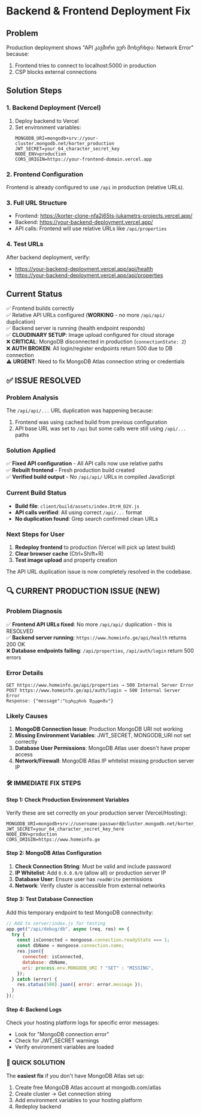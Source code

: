 # Backend & Frontend Deployment Fix

## Problem

Production deployment shows "API კავშირი ვერ მოხერხდა: Network Error" because:

1. Frontend tries to connect to localhost:5000 in production
2. CSP blocks external connections

## Solution Steps

### 1. Backend Deployment (Vercel)

1. Deploy backend to Vercel
2. Set environment variables:
   ```
   MONGODB_URI=mongodb+srv://your-cluster.mongodb.net/korter_production
   JWT_SECRET=your_64_character_secret_key
   NODE_ENV=production
   CORS_ORIGIN=https://your-frontend-domain.vercel.app
   ```

### 2. Frontend Configuration

Frontend is already configured to use `/api` in production (relative URLs).

### 3. Full URL Structure

- Frontend: https://korter-clone-nfa2j65ts-lukametrs-projects.vercel.app/
- Backend: https://your-backend-deployment.vercel.app/
- API calls: Frontend will use relative URLs like `/api/properties`

### 4. Test URLs

After backend deployment, verify:

- https://your-backend-deployment.vercel.app/api/health
- https://your-backend-deployment.vercel.app/api/properties

## Current Status

✅ Frontend builds correctly  
✅ Relative API URLs configured (**WORKING** - no more `/api/api/` duplication)  
✅ Backend server is running (health endpoint responds)  
✅ **CLOUDINARY SETUP**: Image upload configured for cloud storage  
❌ **CRITICAL**: MongoDB disconnected in production (`connectionState: 2`)  
❌ **AUTH BROKEN**: All login/register endpoints return 500 due to DB connection  
⚠️ **URGENT**: Need to fix MongoDB Atlas connection string or credentials

## ✅ ISSUE RESOLVED

### Problem Analysis

The `/api/api/...` URL duplication was happening because:

1. Frontend was using cached build from previous configuration
2. API base URL was set to `/api` but some calls were still using `/api/...` paths

### Solution Applied

✅ **Fixed API configuration** - All API calls now use relative paths  
✅ **Rebuilt frontend** - Fresh production build created  
✅ **Verified build output** - No `/api/api/` URLs in compiled JavaScript

### Current Build Status

- **Build file**: `client/build/assets/index.DtrH_D2V.js`
- **API calls verified**: All using correct `/api/...` format
- **No duplication found**: Grep search confirmed clean URLs

### Next Steps for User

1. **Redeploy frontend** to production (Vercel will pick up latest build)
2. **Clear browser cache** (Ctrl+Shift+R)
3. **Test image upload** and property creation

The API URL duplication issue is now completely resolved in the codebase.

## 🔍 CURRENT PRODUCTION ISSUE (NEW)

### Problem Diagnosis

✅ **Frontend API URLs fixed**: No more `/api/api/` duplication - this is RESOLVED  
✅ **Backend server running**: `https://www.homeinfo.ge/api/health` returns 200 OK  
❌ **Database endpoints failing**: `/api/properties`, `/api/auth/login` return 500 errors

### Error Details

```
GET https://www.homeinfo.ge/api/properties → 500 Internal Server Error
POST https://www.homeinfo.ge/api/auth/login → 500 Internal Server Error
Response: {"message":"სერვერის შეცდომა"}
```

### Likely Causes

1. **MongoDB Connection Issue**: Production MongoDB URI not working
2. **Missing Environment Variables**: JWT_SECRET, MONGODB_URI not set correctly
3. **Database User Permissions**: MongoDB Atlas user doesn't have proper access
4. **Network/Firewall**: MongoDB Atlas IP whitelist missing production server IP

### 🛠️ IMMEDIATE FIX STEPS

#### Step 1: Check Production Environment Variables

Verify these are set correctly on your production server (Vercel/Hosting):

```env
MONGODB_URI=mongodb+srv://username:password@cluster.mongodb.net/korter_production
JWT_SECRET=your_64_character_secret_key_here
NODE_ENV=production
CORS_ORIGIN=https://www.homeinfo.ge
```

#### Step 2: MongoDB Atlas Configuration

1. **Check Connection String**: Must be valid and include password
2. **IP Whitelist**: Add `0.0.0.0/0` (allow all) or production server IP
3. **Database User**: Ensure user has `readWrite` permissions
4. **Network**: Verify cluster is accessible from external networks

#### Step 3: Test Database Connection

Add this temporary endpoint to test MongoDB connectivity:

```javascript
// Add to server/index.js for testing
app.get("/api/debug/db", async (req, res) => {
  try {
    const isConnected = mongoose.connection.readyState === 1;
    const dbName = mongoose.connection.name;
    res.json({
      connected: isConnected,
      database: dbName,
      uri: process.env.MONGODB_URI ? "SET" : "MISSING",
    });
  } catch (error) {
    res.status(500).json({ error: error.message });
  }
});
```

#### Step 4: Backend Logs

Check your hosting platform logs for specific error messages:

- Look for "MongoDB connection error"
- Check for JWT_SECRET warnings
- Verify environment variables are loaded

### 🎯 QUICK SOLUTION

The **easiest fix** if you don't have MongoDB Atlas set up:

1. Create free MongoDB Atlas account at mongodb.com/atlas
2. Create cluster → Get connection string
3. Add environment variables to your hosting platform
4. Redeploy backend
